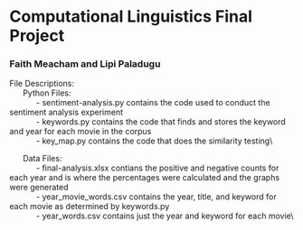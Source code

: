 # Computational Linguistics Final Project
### Faith Meacham and Lipi Paladugu

File Descriptions:\
&nbsp;&nbsp;&nbsp;&nbsp;&nbsp;&nbsp;Python Files:\
&nbsp;&nbsp;&nbsp;&nbsp;&nbsp;&nbsp;&nbsp;&nbsp;&nbsp;&nbsp;&nbsp;&nbsp;- sentiment-analysis.py contains the code used to conduct the sentiment analysis experiment\
&nbsp;&nbsp;&nbsp;&nbsp;&nbsp;&nbsp;&nbsp;&nbsp;&nbsp;&nbsp;&nbsp;&nbsp;- keywords.py contains the code that finds and stores the keyword and year for each movie in the corpus\
&nbsp;&nbsp;&nbsp;&nbsp;&nbsp;&nbsp;&nbsp;&nbsp;&nbsp;&nbsp;&nbsp;&nbsp;- key_map.py contains the code that does the similarity testing\
    
&nbsp;&nbsp;&nbsp;&nbsp;&nbsp;&nbsp;Data Files:\
&nbsp;&nbsp;&nbsp;&nbsp;&nbsp;&nbsp;&nbsp;&nbsp;&nbsp;&nbsp;&nbsp;&nbsp;- final-analysis.xlsx contians the positive and negative counts for each year and is where the percentages were calculated and the graphs were generated\
&nbsp;&nbsp;&nbsp;&nbsp;&nbsp;&nbsp;&nbsp;&nbsp;&nbsp;&nbsp;&nbsp;&nbsp;- year_movie_words.csv contains the year, title, and keyword for each movie as determined by keywords.py\
&nbsp;&nbsp;&nbsp;&nbsp;&nbsp;&nbsp;&nbsp;&nbsp;&nbsp;&nbsp;&nbsp;&nbsp;- year_words.csv contains just the year and keyword for each movie\
